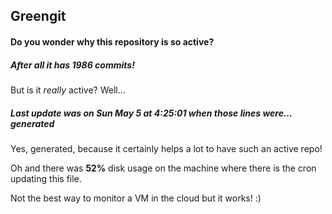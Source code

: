 ## Greengit

#### Do you wonder why this repository is so active?

##### After all it has 1986 commits!

But is it *really* active? Well...

##### Last update was on Sun May 5 at 4:25:01 when those lines were... generated

Yes, generated, because it certainly helps a lot to have such an active repo!

Oh and there was **52%** disk usage on the machine
where there is the cron updating this file.

Not the best way to monitor a VM in the cloud but it works! :)
